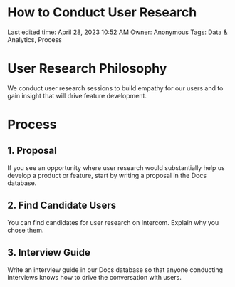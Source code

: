 # How to Conduct User Research

Last edited time: April 28, 2023 10:52 AM
Owner: Anonymous
Tags: Data & Analytics, Process

# User Research Philosophy

We conduct user research sessions to build empathy for our users and to gain insight that will drive feature development. 

# Process

## 1. Proposal

If you see an opportunity where user research would substantially help us develop a product or feature, start by writing a proposal in the Docs database.

## 2. Find Candidate Users

You can find candidates for user research on Intercom. Explain why you chose them.

## 3. Interview Guide

Write an interview guide in our Docs database so that anyone conducting interviews knows how to drive the conversation with users.